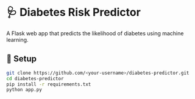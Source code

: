# 🩺 Diabetes Risk Predictor

A Flask web app that predicts the likelihood of diabetes using machine learning.

## 🔧 Setup

```bash
git clone https://github.com/<your-username>/diabetes-predictor.git
cd diabetes-predictor
pip install -r requirements.txt
python app.py
